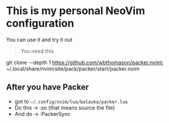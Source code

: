 # This is my personal NeoVim configuration

You can use it and try it out

>You need this

git clone --depth 1 https://github.com/wbthomason/packer.nvim\
 ~/.local/share/nvim/site/pack/packer/start/packer.nvim

## After you have Packer

- got to `~/.config/nvim/lua/balauka/packer.lua`
- Do this -> :so (that means source the file)
- And do -> :PackerSync

